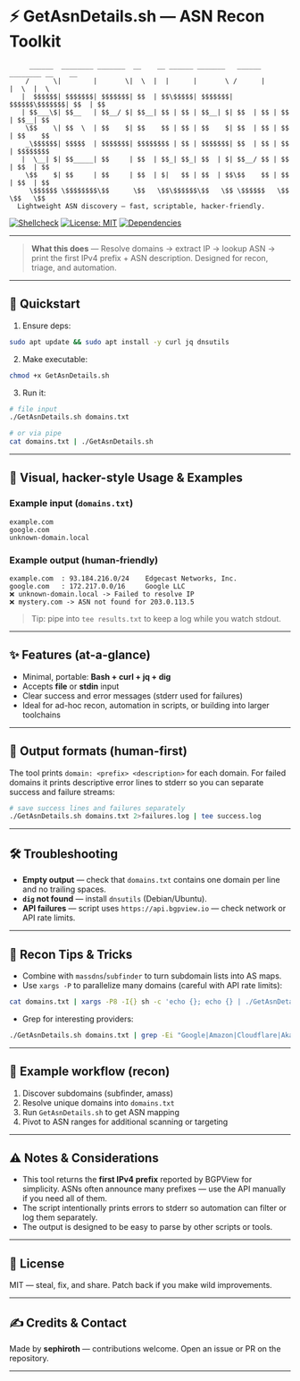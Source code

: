 # ⚡ GetAsnDetails.sh — **ASN Recon Toolkit**

```
     ______  ________ _______  __    __ ______ _______   ______ ________ __    __ 
    /      \|        |       \|  \  |  |      |       \ /      |        |  \  |  \
   |  $$$$$$| $$$$$$$| $$$$$$$| $$  | $$\$$$$$| $$$$$$$|  $$$$$$\$$$$$$$| $$  | $$
   | $$___\$| $$__   | $$__/ $| $$__| $$ | $$ | $$__| $| $$  | $$ | $$  | $$__| $$
    \$$    \| $$  \  | $$    $| $$    $$ | $$ | $$    $| $$  | $$ | $$  | $$    $$
    _\$$$$$$| $$$$$  | $$$$$$$| $$$$$$$$ | $$ | $$$$$$$| $$  | $$ | $$  | $$$$$$$$
   |  \__| $| $$_____| $$     | $$  | $$_| $$_| $$  | $| $$__/ $$ | $$  | $$  | $$
    \$$    $| $$     | $$     | $$  | $|   $$ | $$  | $$\$$    $$ | $$  | $$  | $$
     \$$$$$$ \$$$$$$$$\$$      \$$   \$$\$$$$$$\$$   \$$ \$$$$$$   \$$   \$$   \$$
  Lightweight ASN discovery — fast, scriptable, hacker-friendly.
```

[![Shellcheck](https://img.shields.io/badge/shell--check-passed-brightgreen)](https://www.shellcheck.net)
[![License: MIT](https://img.shields.io/badge/License-MIT-blue.svg)](LICENSE)
[![Dependencies](https://img.shields.io/badge/deps-curl%20%7C%20jq%20%7C%20dig-orange)](#installation)

---

> **What this does** — Resolve domains -> extract IP -> lookup ASN -> print the first IPv4 prefix + ASN description. Designed for recon, triage, and automation.

---

## 🚀 Quickstart

1. Ensure deps:

```bash
sudo apt update && sudo apt install -y curl jq dnsutils
```

2. Make executable:

```bash
chmod +x GetAsnDetails.sh
```

3. Run it:

```bash
# file input
./GetAsnDetails.sh domains.txt

# or via pipe
cat domains.txt | ./GetAsnDetails.sh
```

---

## 🧰 Visual, hacker-style Usage & Examples

### Example input (`domains.txt`)
```
example.com
google.com
unknown-domain.local
```

### Example output (human-friendly)
```
example.com  : 93.184.216.0/24    Edgecast Networks, Inc.
google.com   : 172.217.0.0/16     Google LLC
❌ unknown-domain.local -> Failed to resolve IP
❌ mystery.com -> ASN not found for 203.0.113.5
```

> Tip: pipe into `tee results.txt` to keep a log while you watch stdout.

---

## ✨ Features (at-a-glance)
- Minimal, portable: **Bash + curl + jq + dig**
- Accepts **file** or **stdin** input
- Clear success and error messages (stderr used for failures)
- Ideal for ad-hoc recon, automation in scripts, or building into larger toolchains

---

## 🧩 Output formats (human-first)
The tool prints `domain: <prefix> <description>` for each domain. For failed domains it prints descriptive error lines to stderr so you can separate success and failure streams:

```bash
# save success lines and failures separately
./GetAsnDetails.sh domains.txt 2>failures.log | tee success.log
```

---

## 🛠️ Troubleshooting
- **Empty output** — check that `domains.txt` contains one domain per line and no trailing spaces.
- **`dig` not found** — install `dnsutils` (Debian/Ubuntu).
- **API failures** — script uses `https://api.bgpview.io` — check network or API rate limits.

---

## 🧠 Recon Tips & Tricks
- Combine with `massdns`/`subfinder` to turn subdomain lists into AS maps.
- Use `xargs -P` to parallelize many domains (careful with API rate limits):

```bash
cat domains.txt | xargs -P8 -I{} sh -c 'echo {}; echo {} | ./GetAsnDetails.sh' 
```

- Grep for interesting providers:

```bash
./GetAsnDetails.sh domains.txt | grep -Ei "Google|Amazon|Cloudflare|Akamai"
```

---

## 🧾 Example workflow (recon)
1. Discover subdomains (subfinder, amass)
2. Resolve unique domains into `domains.txt`
3. Run `GetAsnDetails.sh` to get ASN mapping
4. Pivot to ASN ranges for additional scanning or targeting

---

## ⚠️ Notes & Considerations
- This tool returns the **first IPv4 prefix** reported by BGPView for simplicity. ASNs often announce many prefixes — use the API manually if you need all of them.
- The script intentionally prints errors to stderr so automation can filter or log them separately.
- The output is designed to be easy to parse by other scripts or tools.

---

## 🧾 License
MIT — steal, fix, and share. Patch back if you make wild improvements.

---

## ✍️ Credits & Contact
Made by **sephiroth** — contributions welcome. Open an issue or PR on the repository.


---
